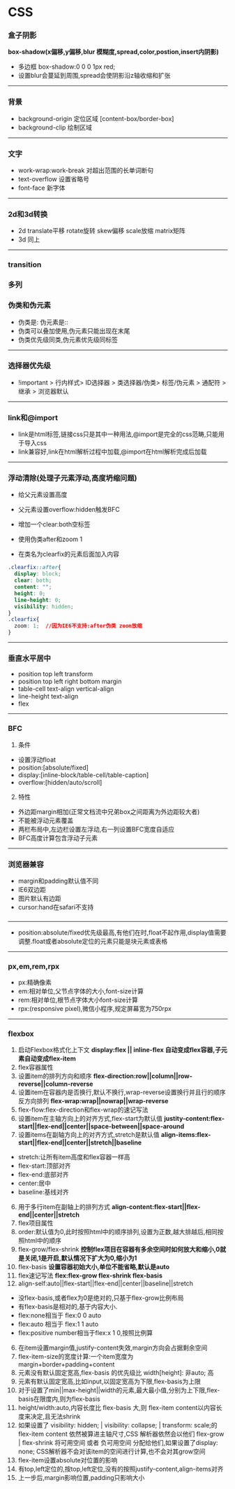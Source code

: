 # CSS
### 盒子阴影
**box-shadow(x偏移,y偏移,blur 模糊度,spread,color,postion,insert内阴影)**
+ 多边框 box-shadow:0  0  0  1px red;
+ 设置blur会蔓延到周围,spread会使阴影沿z轴收缩和扩张 
---
### 背景
+ background-origin 定位区域 [content-box/border-box]
+ background-clip  绘制区域
---
### 文字
+ work-wrap:work-break 对超出范围的长单词断句
+ text-overflow 设置省略号
+ font-face 新字体
---
### 2d和3d转换
+ 2d translate平移  rotate旋转  skew偏移  scale放缩   matrix矩阵
+ 3d 同上
---
### transition
### 多列
### 伪类和伪元素  
+ 伪类是: 伪元素是::
+ 伪类可以叠加使用,伪元素只能出现在末尾
+ 伪类优先级同类,伪元素优先级同标签
---
### 选择器优先级
+ !important > 行内样式> ID选择器 > 类选择器/伪类> 标签/伪元素 > 通配符 > 继承 > 浏览器默认
---
### link和@import
+ link是html标签,链接css只是其中一种用法,@import是完全的css范畴,只能用于导入css
+ link兼容好,link在html解析过程中加载,@import在html解析完成后加载
---
### 浮动清除(处理子元素浮动,高度坍缩问题)
+ 给父元素设置高度
+ 父元素设置overflow:hidden触发BFC
+ 增加一个clear:both空标签
+ 使用伪类after和zoom 1

+ 在类名为clearfix的元素后面加入内容
```css
.clearfix::after{
  display: block;
  clear: both;
  content: "";
  height: 0;
  line-height: 0;
  visibility: hidden;
}
.clearfix{
  zoom: 1;  //因为IE6不支持:after伪类 zoom放缩
}
```
---
### 垂直水平居中
+ position top left transform
+ position top left right bottom margin
+ table-cell text-align vertical-align
+ line-height text-align
+ flex
---
### BFC
1. 条件
+ 设置浮动float
+ position:[absolute/fixed]
+ display:[inline-block/table-cell/table-caption]
+ overflow:[hidden/auto/scroll]
2. 特性
+ 外边距margin相加(正常文档流中兄弟box之间距离为外边距较大者)
+ 不能被浮动元素覆盖
+ 两栏布局中,左边栏设置左浮动,右一列设置BFC宽度自适应
+ BFC高度计算包含浮动子元素
---
### 浏览器兼容
+ margin和padding默认值不同
+ IE6双边距
+ 图片默认有边距
+ cursor:hand在safari不支持
###
--- 
+ position:absolute/fixed优先级最高,有他们在时,float不起作用,display值需要调整.float或者absolute定位的元素只能是块元素或表格
---
### px,em,rem,rpx
+ px:精确像素
+ em:相对单位,父节点字体的大小,font-size计算
+ rem:相对单位,根节点字体大小font-size计算
+ rpx:(responsive pixel),微信小程序,规定屏幕宽为750rpx
---
### flexbox
1. 启动Flexbox格式化上下文
**display:flex || inline-flex 自动变成flex容器,子元素自动变成flex-item**
2. flex容器属性
  1. 设置item的排列方向和顺序
**flex-direction:row||column||row-reverse||column-reverse**
  2. 设置item在容器内是否换行,默认不换行,wrap-reverse设置换行并且行的顺序反方向排列
**flex-wrap:wrap||nowrap||wrap-reverse**
  3. flex-flow:flex-direction和flex-wrap的速记写法
  4. 设置item在主轴方向上的对齐方式,flex-start为默认值
**justity-content:flex-start||flex-end||center||space-between||space-around**
  5. 设置items在副轴方向上的对齐方式,stretch是默认值
**align-items:flex-start||flex-end||center||stretch||baseline**
  + stretch:让所有item高度和flex容器一样高
  + flex-start:顶部对齐
  + flex-end:底部对齐 
  + center:居中
  + baseline:基线对齐
  6. 用于多行item在副轴上的排列方式
**align-content:flex-start||flex-end||center||stretch**
3. flex项目属性
 1. order:默认值为0,此时按照html中的顺序排列,设置为正数,越大排越后,相同按照html中的顺序
 2. flex-grow/flex-shrink
**控制flex项目在容器有多余空间时如何放大和缩小,0就是关闭,1是开启,默认情况下扩大为0,缩小为1**
 3. flex-basis
**设置容器初始大小,单位不能省略,默认是auto**
 4. flex速记写法
**flex:flex-grow flex-shrink flex-basis**
 5. align-self:auto||flex-start||flex-end||center||baseline||stretch
   + 没flex-basis,或者flex为0是绝对的,只基于flex-grow比例布局
   + 有flex-basis是相对的,基于内容大小.
   + flex:none相当于 flex:0 0 auto
   + flex:auto 相当于 flex:1 1 auto
   + flex:positive number相当于flex:x 1 0,按照比例算
 6. 在item设置margin值,justify-content失效,margin方向会占据剩余空间
4. flex-item-size的宽度计算:一个item宽度为margin+border+padding+content
 1. 元素没有默认固定宽高,flex-basis 的优先级比 width[height]: 非auto; 高
 2. 元素有默认固定宽高,比如input,以固定宽高为下限,flex-basis为上限
 3. 对于设置了min||max-height||width的元素,最大最小值,分别为上下限,flex-basis在限度内,则为flex-basis
 4. height/width:auto,内容长度比 flex-basis 大,则 flex-item content以内容长度来决定,且无法shrink
 5. 如果设置了 visibility: hidden; | visibility: collapse; | transform: scale;的flex-item content 依然被算进主轴尺寸,CSS 解析器依然会以他们 flex-grow | flex-shrink 将可用空间 或者 负可用空间 分配给他们,如果设置了display: none; CSS解析器不会对该item的空间进行计算,也不会对其grow空间
5. flex-item设置absolute对位置的影响
1. 有top,left定位的,按top,left定位,没有的按照justify-content,align-items对齐
2. 上一步后,margin影响位置,padding只影响大小
